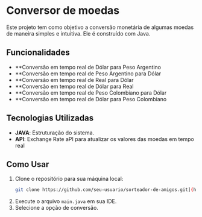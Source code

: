# Conversor de moedas

Este projeto tem como objetivo a conversão monetária de algumas moedas de maneira simples e intuitiva. Ele é construído com Java.

## Funcionalidades

- **Conversão em tempo real de Dólar para Peso Argentino
- **Conversão em tempo real de Peso Argentino para Dólar
- **Conversão em tempo real de Real para Dólar
- **Conversão em tempo real de Dólar para Real
- **Conversão em tempo real de Peso Colombiano para Dólar
- **Conversão em tempo real de Dólar para Peso Colombiano

## Tecnologias Utilizadas

- **JAVA**: Estruturação do sistema.
- **API**: Exchange Rate aPI para atualizar os valores das moedas em tempo real

## Como Usar

1. Clone o repositório para sua máquina local:
   ```bash
   git clone https://github.com/seu-usuario/sorteador-de-amigos.git](https://github.com/ghscesario/Game-Amigo-Secreto
   ```
2. Execute o arquivo `main.java` em sua IDE.
3. Selecione a opção de conversão.
